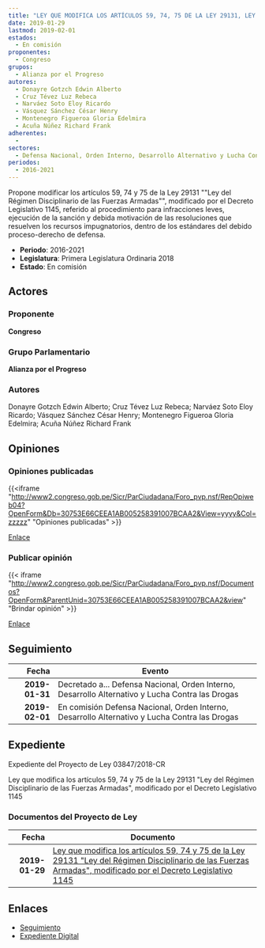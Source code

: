 ```yaml
---
title: "LEY QUE MODIFICA LOS ARTÍCULOS 59, 74, 75 DE LA LEY 29131, LEY DEL RÉGIMEN DISCIPLINARIO DE LAS FUERZAS ARMADAS, MODIFICADO POR EL DECRETO LEGISLATIVO 1145"
date: 2019-01-29
lastmod: 2019-02-01
estados: 
  - En comisión
proponentes: 
  - Congreso
grupos: 
  - Alianza por el Progreso
autores: 
  - Donayre Gotzch Edwin Alberto
  - Cruz Tévez Luz Rebeca
  - Narváez Soto Eloy Ricardo
  - Vásquez Sánchez César Henry
  - Montenegro Figueroa Gloria Edelmira
  - Acuña Núñez Richard Frank
adherentes: 
  - 
sectores: 
  - Defensa Nacional, Orden Interno, Desarrollo Alternativo y Lucha Contra las Drogas
periodos: 
  - 2016-2021
---
```


Propone modificar los artículos 59, 74 y 75 de la Ley 29131 ""Ley del Régimen Disciplinario de las Fuerzas Armadas"", modificado por el Decreto Legislativo 1145, referido al procedimiento para infracciones leves, ejecución de la sanción y debida motivación de las resoluciones que resuelven los recursos impugnatorios, dentro de los estándares del debido proceso-derecho de defensa.

- **Periodo**: 2016-2021
- **Legislatura**: Primera Legislatura Ordinaria 2018
- **Estado**: En comisión

## Actores

### Proponente

**Congreso**

### Grupo Parlamentario

**Alianza por el Progreso**

### Autores

Donayre Gotzch Edwin Alberto; Cruz Tévez Luz Rebeca; Narváez Soto Eloy Ricardo; Vásquez Sánchez César Henry; Montenegro Figueroa Gloria Edelmira; Acuña Núñez Richard Frank


## Opiniones

### Opiniones publicadas

{{<iframe "http://www2.congreso.gob.pe/Sicr/ParCiudadana/Foro_pvp.nsf/RepOpiweb04?OpenForm&Db=30753E66CEEA1AB005258391007BCAA2&View=yyyy&Col=zzzzz" "Opiniones publicadas" >}}

[Enlace](http://www2.congreso.gob.pe/Sicr/ParCiudadana/Foro_pvp.nsf/RepOpiweb04?OpenForm&Db=30753E66CEEA1AB005258391007BCAA2&View=yyyy&Col=zzzzz)
### Publicar opinión

{{< iframe "http://www2.congreso.gob.pe/Sicr/ParCiudadana/Foro_pvp.nsf/Documentos?OpenForm&ParentUnid=30753E66CEEA1AB005258391007BCAA2&view" "Brindar opinión" >}}

[Enlace](http://www2.congreso.gob.pe/Sicr/ParCiudadana/Foro_pvp.nsf/Documentos?OpenForm&ParentUnid=30753E66CEEA1AB005258391007BCAA2&view)

## Seguimiento

| Fecha | Evento |
|------:|--------|
| **2019-01-31** | Decretado a... Defensa Nacional, Orden Interno, Desarrollo Alternativo y Lucha Contra las Drogas|
| **2019-02-01** | En comisión Defensa Nacional, Orden Interno, Desarrollo Alternativo y Lucha Contra las Drogas|


## Expediente

Expediente del Proyecto de Ley 03847/2018-CR

Ley que modifica los artículos 59, 74 y 75 de la Ley 29131 "Ley del Régimen Disciplinario de las Fuerzas Armadas", modificado por el Decreto Legislativo 1145


### Documentos del Proyecto de Ley

| Fecha | Documento |
|------:|--------|
| **2019-01-29** | [Ley que modifica los artículos 59, 74 y 75 de la Ley 29131 "Ley del Régimen Disciplinario de las Fuerzas Armadas", modificado por el Decreto Legislativo 1145](http://www.leyes.congreso.gob.pe/Documentos/2016_2021/Proyectos_de_Ley_y_de_Resoluciones_Legislativas/PL0384720190129.pdf) |

## Enlaces 

- [Seguimiento](http://www2.congreso.gob.pehttp://www2.congreso.gob.pe/Sicr/TraDocEstProc/CLProLey2016.nsf/f7fff46988ca05b1052578e100829cc7/a280829515937d70052583920000e481?OpenDocument)
- [Expediente Digital](http://www2.congreso.gob.pehttp://www2.congreso.gob.pe/Sicr/TraDocEstProc/CLProLey2016.nsf/f7fff46988ca05b1052578e100829cc7/a280829515937d70052583920000e481?OpenDocument&Click=05257FB7005EB655.eb71d0cf91d8294e05256cdf006b5706/$Body/0.1C6C)
